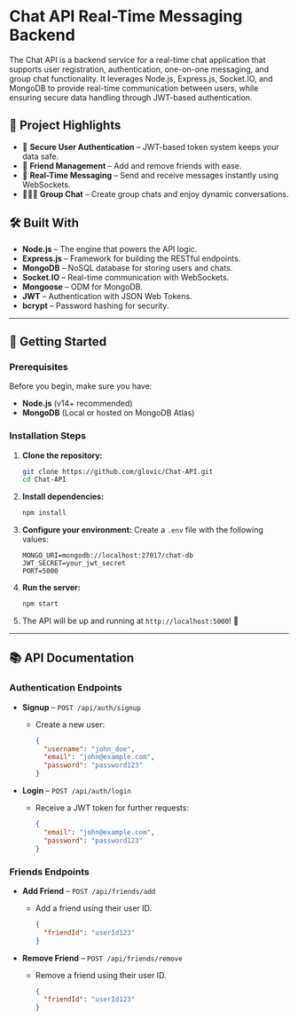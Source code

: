 # Chat API Real-Time Messaging Backend 

The Chat API is a backend service for a real-time chat application that supports user registration, authentication, one-on-one messaging, and group chat functionality. It leverages Node.js, Express.js, Socket.IO, and MongoDB to provide real-time communication between users, while ensuring secure data handling through JWT-based authentication.


## 🎯 Project Highlights

- 🔐 **Secure User Authentication** – JWT-based token system keeps your data safe.
- 👥 **Friend Management** – Add and remove friends with ease.
- 💬 **Real-Time Messaging** – Send and receive messages instantly using WebSockets.
- 🧑‍🤝‍🧑 **Group Chat** – Create group chats and enjoy dynamic conversations.

## 🛠️ Built With

- **Node.js** – The engine that powers the API logic.
- **Express.js** – Framework for building the RESTful endpoints.
- **MongoDB** – NoSQL database for storing users and chats.
- **Socket.IO** – Real-time communication with WebSockets.
- **Mongoose** – ODM for MongoDB.
- **JWT** – Authentication with JSON Web Tokens.
- **bcrypt** – Password hashing for security.

---

## 🚀 Getting Started

### Prerequisites

Before you begin, make sure you have:

- **Node.js** (v14+ recommended)
- **MongoDB** (Local or hosted on MongoDB Atlas)

### Installation Steps

1. **Clone the repository:**
    ```bash
    git clone https://github.com/glovic/Chat-API.git
    cd Chat-API
    ```

2. **Install dependencies:**
    ```bash
    npm install
    ```

3. **Configure your environment:**
    Create a `.env` file with the following values:
    ```
    MONGO_URI=mongodb://localhost:27017/chat-db
    JWT_SECRET=your_jwt_secret
    PORT=5000
    ```

4. **Run the server:**
    ```bash
    npm start
    ```

5. The API will be up and running at `http://localhost:5000`! 🎉

---

## 📚 API Documentation

### Authentication Endpoints

- **Signup** – `POST /api/auth/signup`
    - Create a new user:
      ```json
      {
        "username": "john_doe",
        "email": "john@example.com",
        "password": "password123"
      }
      ```

- **Login** – `POST /api/auth/login`
    - Receive a JWT token for further requests:
      ```json
      {
        "email": "john@example.com",
        "password": "password123"
      }
      ```

### Friends Endpoints

- **Add Friend** – `POST /api/friends/add`
    - Add a friend using their user ID.
      ```json
      {
        "friendId": "userId123"
      }
      ```

- **Remove Friend** – `POST /api/friends/remove`
    - Remove a friend using their user ID.
      ```json
      {
        "friendId": "userId123"
      }
      ```

